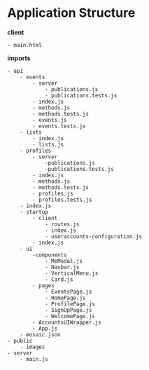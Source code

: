 # Application Structure

**client**

	- main.html
**imports**

	- api
		- events
			- server
				- publications.js
				- publications.tests.js
			- index.js
			- methods.js
			- methods.tests.js
			- events.js
			- events.tests.js
		- lists
			- index.js
			- lists.js
		- profiles
			- server
				-publications.js
				-publications.tests.js
			- index.js
			- methods.js
			- methods.tests.js
			- profiles.js
			- profiles.tests.js
		- index.js
		- startup
			- client
				- routes.js
				- index.js
				- useraccounts-configuration.js
			- index.js
		- ui
			-components
				- MeModal.js
				- Navbar.js
				- VerticalMenu.js
				- Card.js
			- pages
				- EventsPage.js
				- HomePage.js
				- ProfilePage.js
				- SignUpPage.js
				- WelcomePage.js
			- AccountsUIWrapper.js
			- App.js
		- mosaic.json
	- public
		- images
	- server
		- main.js
